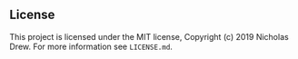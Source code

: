 

## License

This project is licensed under the MIT license, Copyright (c) 2019 Nicholas Drew. For more information see `LICENSE.md`.
